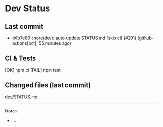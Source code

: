 # Dev Status

## Last commit
- b0b7e89 chore(dev): auto-update STATUS.md [skip ci] (#291) (github-actions[bot], 55 minutes ago)
## CI & Tests
[OK] npm ci
[FAIL] npm test

## Changed files (last commit)
dev/STATUS.md

---
Notes:
- ...
